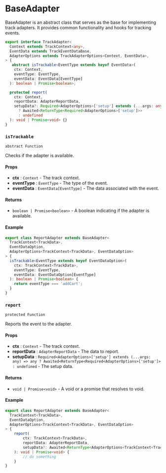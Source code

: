 # BaseAdapter

BaseAdapter is an abstract class that serves as the base for implementing track adapters. It provides common functionality and hooks for tracking events.

```typescript title="Signature"
export interface TrackAdapter<
  Context extends TrackContext<any>,
  EventData extends TrackEventDataBase,
  AdapterOptions extends TrackAdapterOptions<Context, EventData>,
> {
   abstract isTrackable<EventType extends keyof EventData>(
    ctx: Context,
    eventType: EventType,
    eventData: EventData[EventType]
  ): boolean | Promise<boolean>;

  protected report(
    ctx: Context,
    reportData: AdapterReportData,
    setupData?: Required<AdapterOptions>['setup'] extends (...args: any) => any
      ? Awaited<ReturnType<Required<AdapterOptions>['setup']>>
      : undefined
  ): void | Promise<void> {}
}
```

### `isTrackable`

`abstract Function`

Checks if the adapter is available.

#### Props

- **ctx** : `Context` - The track context.
- **eventType** : `EventType` - The type of the event.
- **eventData** : `EventData[EventType]` - The data associated with the event.

#### Returns

- `boolean | Promise<boolean>` - A boolean indicating if the adapter is available.

#### Example

```typescript title="ReportAdapter.ts"
export class ReportAdapter extends BaseAdapter<
  TrackContext<TrackData>,
  EventDataOption,
  AdapterOptions<TrackContext<TrackData>, EventDataOption>
> {
  isTrackable<EventType extends keyof EventDataOption>(
    ctx: TrackContext<TrackData>,
    eventType: EventType,
    eventData: EventDataOption[EventType]
  ): boolean | Promise<boolean> {
    return eventType === 'addCart';
  }
}
```

### `report`

`protected Function`

Reports the event to the adapter.

#### Props

- **ctx** : `Context` - The track context.
- **reportData** : `AdapterReportData` - The data to report.
- **setupData** : `Required<AdapterOptions>['setup'] extends (...args: any) => any ? Awaited<ReturnType<Required<AdapterOptions>['setup']> : undefined` - The setup data.

#### Returns

- `void | Promise<void>` - A void or a promise that resolves to void.

#### Example

```typescript title="ReportAdapter.ts"
export class ReportAdapter extends BaseAdapter<
  TrackContext<TrackData>,
  EventDataOption,
  AdapterOptions<TrackContext<TrackData>, EventDataOption>
> {
    report(
        ctx: TrackContext<TrackData>,
        reportData: AdapterReportData,
        setupData?: Awaited<ReturnType<AdapterOptions<TrackContext<TrackData>, EventDataOption>['setup']>
    ): void | Promise<void> {
        // do something
    }
}
```
